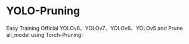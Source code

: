 # YOLO-Pruning
Easy Training Official YOLOv8、YOLOv7、YOLOv6、YOLOv5  and Prune all_model using Torch-Pruning!
